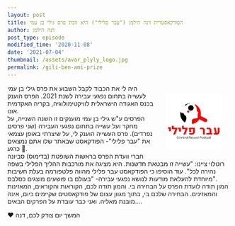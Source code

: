 ```yaml
---
layout: post
title: הפודקאסטרית דנה הילמן ("עבר פלילי") היא זוכת פרס גילי בן עמי 
author: דנה הילמן
post_type: episode
modified_time: '2020-11-08'
date: '2021-07-04'
thumbnail: /assets/avar_plyly_logo.jpg
permalink: /gili-ben-ami-prize
---
```



<img src="assets/avar_plyly_logo.jpg" style="float:right; width:25%; margin:20px;"/>

היה לי את הכבוד לקבל השבוע את פרס גילי בן עמי לעשייה בתחום נפגעי עבירה לשנת 2021. הפרס הוענק בכנס האגודה הישראלית לוויקטימולוגיה, בקריה האקדמית אונו.   
הפרסים ע"ש גילי בן עמי מוענקים זו השנה השנייה, על מחקר ועל עשייה בתחום נפגעי העבירה (שני פרסים נפרדים). פרס העשייה הוענק לי, על שיצרתי באופן עצמאי את    "עבר פלילי"- הפודקאסט שבאתר שלו אתם נמצאים כרגע 🙂.    
חברי וועדת הפרס בראשות השופטת (בדימוס) סביונה רוטלוי ציינו: "עשייה זו מבטאת חדשנות. היא מציגה את מורכבות ההליך הפלילי בשפה נהירה לכל". עוד הוסיפו כי    הפודקאסט עבר פלילי מהווה פלטפורמה בעלת חשיבות מיוחדת להעלאת מודעות לנושא נפגעי עבירה- "בעולם בו פושעים מוצגים כסלבס".    
המון תודה לועדת הפרס על הבחירה בי. והמון תודה לכם, הקוראות והקוראים, המאזינות והמאזינים. הבחירה שלכם בי, בתוך מגוון עצום של פודקאסטים שקיימים כיום, אינה    מובנת מאליה.
ואני כבר עובדת על הפרקים הבאים....   

❤️
המשך יום צודק לכם,
דנה
